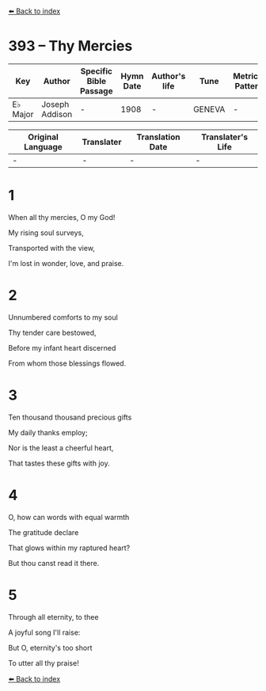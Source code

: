 [⬅️ Back to index](../README.md)

# 393 – Thy Mercies

Key | Author   | Specific Bible Passage     |Hymn Date |Author's life |Tune |Metrical Pattern   |Composer/Source
-- | --------- | ---------------------------|----------|--------------|-----|-------------------|-------------  
E♭ Major |Joseph Addison |- |1908 |- |GENEVA |- |John Cole

Original Language | Translater | Translation Date   | Translater's Life  
----------------- | --------- | --------------------|-------------     
\- |- |- |-




# 1

When all thy mercies, O my God!

My rising soul surveys,

Transported with the view, 

I'm lost in wonder, love, and praise.



# 2

Unnumbered comforts to my soul

Thy tender care bestowed,

Before my infant heart discerned

From whom those blessings flowed.



# 3

Ten thousand thousand precious gifts

My daily thanks employ;

Nor is the least a cheerful heart,

That tastes these gifts with joy.



# 4

O, how can words with equal warmth

The gratitude declare

That glows within my raptured heart?

But thou canst read it there.



# 5

Through all eternity, to thee

A joyful song I'll raise:

But O, eternity's too short

To utter all thy praise!

[⬅️ Back to index](../README.md)
